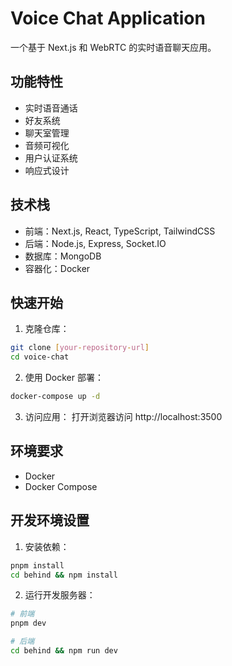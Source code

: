# Voice Chat Application

一个基于 Next.js 和 WebRTC 的实时语音聊天应用。

## 功能特性

- 实时语音通话
- 好友系统
- 聊天室管理
- 音频可视化
- 用户认证系统
- 响应式设计

## 技术栈

- 前端：Next.js, React, TypeScript, TailwindCSS
- 后端：Node.js, Express, Socket.IO
- 数据库：MongoDB
- 容器化：Docker

## 快速开始

1. 克隆仓库：
```bash
git clone [your-repository-url]
cd voice-chat
```

2. 使用 Docker 部署：
```bash
docker-compose up -d
```

3. 访问应用：
打开浏览器访问 http://localhost:3500

## 环境要求

- Docker
- Docker Compose

## 开发环境设置

1. 安装依赖：
```bash
pnpm install
cd behind && npm install
```

2. 运行开发服务器：
```bash
# 前端
pnpm dev

# 后端
cd behind && npm run dev
```